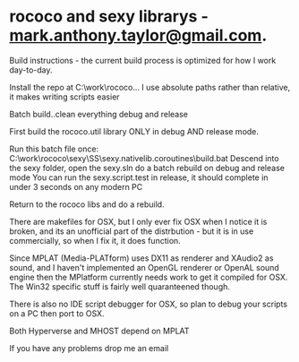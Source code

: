 # rococo and sexy librarys - mark.anthony.taylor@gmail.com.

Build instructions - the current build process is optimized for how I work day-to-day.

Install the repo at C:\work\rococo\...  I use absolute paths rather than relative, it makes writing scripts easier

Batch build..clean everything debug and release

First build the rococo.util library ONLY in debug AND release mode.

Run this batch file once: C:\work\rococo\sexy\SS\sexy.nativelib.coroutines\build.bat
Descend into the sexy folder, open the sexy.sln do a batch rebuild on debug and release mode
You can run the sexy.script.test in release, it should complete in under 3 seconds on any modern PC

Return to the rococo libs and do a rebuild.

There are makefiles for OSX, but I only ever fix OSX when I notice it is broken, and its an unofficial part
of the distrbution - but it is in use commercially, so when I fix it, it does function.

Since MPLAT (Media-PLATform) uses DX11 as renderer and XAudio2 as sound, and I haven't implemented an OpenGL renderer or OpenAL sound engine
then the MPlatform currently needs work to get it compiled for OSX. The Win32 specific stuff is fairly well quaranteened though.

There is also no IDE script debugger for OSX, so plan to debug your scripts on a PC then port to OSX.

Both Hyperverse and MHOST depend on MPLAT

If you have any problems drop me an email
